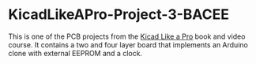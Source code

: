 # KicadLikeAPro-Project-3-BACEE

This is one of the PCB projects from the [Kicad Like a Pro](https://techexplorations.com/so/kicada/) book and video course. It contains a two and four layer board that implements an Arduino clone with external EEPROM and a clock.

